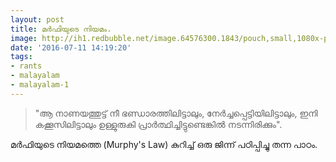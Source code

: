 ```yaml
---
layout: post
title: മർഫിയുടെ നിയമം.
image: http://ih1.redbubble.net/image.64576300.1843/pouch,small,1080x-pad,1400x1000,f8f8f8.u1.jpg
date: '2016-07-11 14:19:20'
tags:
- rants
- malayalam
- malayalam-1
---
```


> "ആ നാണയത്തുട്ട് നീ ഭണ്ഡാരത്തിലിട്ടാലും, നേർച്ചപ്പെട്ടിയിലിട്ടാലും, ഇനി കക്കൂസിലിട്ടാലും ഉള്ളുരുകി പ്രാർത്ഥിച്ചിട്ടുണ്ടെങ്കിൽ നടന്നിരിക്കും".

മർഫിയുടെ നിയമത്തെ (Murphy's Law) കുറിച്ച്‌ ഒരു ജിന്ന് പഠിപ്പിച്ചു തന്ന പാഠം. 